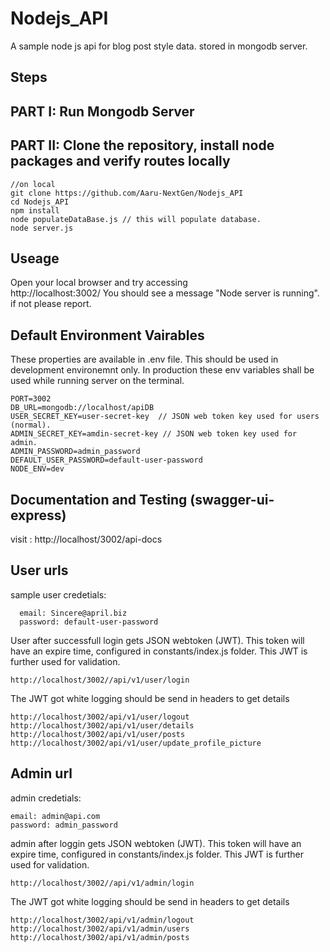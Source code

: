 # Nodejs_API
 
A sample node js api for blog post style data. stored in mongodb server.

## Steps

## PART I: Run Mongodb Server

## PART II: Clone the repository, install node packages  and verify routes locally

``` 
//on local
git clone https://github.com/Aaru-NextGen/Nodejs_API
cd Nodejs_API
npm install
node populateDataBase.js // this will populate database.
node server.js
```

## Useage

Open your local browser and try accessing     
http://localhost:3002/ You should see a message "Node server is running". if not please report.

## Default Environment Vairables
  These properties are available in .env file. This should be used in development environemnt only. In production these env variables shall be used while running server on the terminal.
  
    PORT=3002 
    DB_URL=mongodb://localhost/apiDB
    USER_SECRET_KEY=user-secret-key  // JSON web token key used for users (normal).
    ADMIN_SECRET_KEY=amdin-secret-key // JSON web token key used for admin.
    ADMIN_PASSWORD=admin_password 
    DEFAULT_USER_PASSWORD=default-user-password
    NODE_ENV=dev

## Documentation and Testing (swagger-ui-express)
  visit : http://localhost/3002/api-docs
    
## User urls 
   sample user credetials: 
      
      email: Sincere@april.biz
      password: default-user-password
      
  User after successfull login gets JSON webtoken (JWT). This token will have an expire time, configured in constants/index.js folder. This JWT is further used for validation.
  
    http://localhost/3002//api/v1/user/login
   
The JWT got white logging should be send in headers to get details

    http://localhost/3002/api/v1/user/logout
    http://localhost/3002/api/v1/user/details
    http://localhost/3002/api/v1/user/posts
    http://localhost/3002/api/v1/user/update_profile_picture
  
  
 ## Admin url
 admin credetials:
 
    email: admin@api.com
    password: admin_password
 
 admin after loggin gets JSON webtoken (JWT). This token will have an expire time, configured in constants/index.js folder. This JWT is further used for validation.
 
    http://localhost/3002//api/v1/admin/login

The JWT got white logging should be send in headers to get details

    http://localhost/3002/api/v1/admin/logout
    http://localhost/3002/api/v1/admin/users
    http://localhost/3002/api/v1/admin/posts
  

